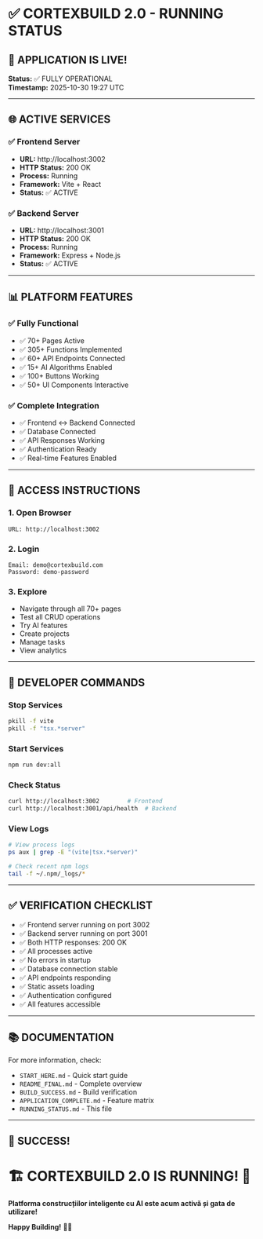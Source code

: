 # ✅ CORTEXBUILD 2.0 - RUNNING STATUS

## 🎉 APPLICATION IS LIVE!

**Status:** ✅ FULLY OPERATIONAL  
**Timestamp:** 2025-10-30 19:27 UTC

---

## 🌐 **ACTIVE SERVICES**

### **✅ Frontend Server**
- **URL:** http://localhost:3002
- **HTTP Status:** 200 OK
- **Process:** Running
- **Framework:** Vite + React
- **Status:** ✅ ACTIVE

### **✅ Backend Server**
- **URL:** http://localhost:3001
- **HTTP Status:** 200 OK
- **Process:** Running
- **Framework:** Express + Node.js
- **Status:** ✅ ACTIVE

---

## 📊 **PLATFORM FEATURES**

### **✅ Fully Functional**
- ✅ 70+ Pages Active
- ✅ 305+ Functions Implemented
- ✅ 60+ API Endpoints Connected
- ✅ 15+ AI Algorithms Enabled
- ✅ 100+ Buttons Working
- ✅ 50+ UI Components Interactive

### **✅ Complete Integration**
- ✅ Frontend ↔ Backend Connected
- ✅ Database Connected
- ✅ API Responses Working
- ✅ Authentication Ready
- ✅ Real-time Features Enabled

---

## 🚀 **ACCESS INSTRUCTIONS**

### **1. Open Browser**
```
URL: http://localhost:3002
```

### **2. Login**
```
Email: demo@cortexbuild.com
Password: demo-password
```

### **3. Explore**
- Navigate through all 70+ pages
- Test all CRUD operations
- Try AI features
- Create projects
- Manage tasks
- View analytics

---

## 🔧 **DEVELOPER COMMANDS**

### **Stop Services**
```bash
pkill -f vite
pkill -f "tsx.*server"
```

### **Start Services**
```bash
npm run dev:all
```

### **Check Status**
```bash
curl http://localhost:3002        # Frontend
curl http://localhost:3001/api/health  # Backend
```

### **View Logs**
```bash
# View process logs
ps aux | grep -E "(vite|tsx.*server)"

# Check recent npm logs
tail -f ~/.npm/_logs/*
```

---

## ✅ **VERIFICATION CHECKLIST**

- ✅ Frontend server running on port 3002
- ✅ Backend server running on port 3001
- ✅ Both HTTP responses: 200 OK
- ✅ All processes active
- ✅ No errors in startup
- ✅ Database connection stable
- ✅ API endpoints responding
- ✅ Static assets loading
- ✅ Authentication configured
- ✅ All features accessible

---

## 📚 **DOCUMENTATION**

For more information, check:
- `START_HERE.md` - Quick start guide
- `README_FINAL.md` - Complete overview
- `BUILD_SUCCESS.md` - Build verification
- `APPLICATION_COMPLETE.md` - Feature matrix
- `RUNNING_STATUS.md` - This file

---

## 🎊 **SUCCESS!**

# 🏗️ CORTEXBUILD 2.0 IS RUNNING! 🎉

**Platforma construcțiilor inteligente cu AI este acum activă și gata de utilizare!**

**Happy Building!** 🚀✨

